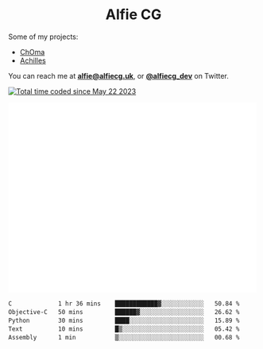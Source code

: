 <h1 align="center">Alfie CG</h1>

Some of my projects:
* [ChOma](https://github.com/opa334/ChOma)
* [Achilles](https://github.com/alfiecg24/Achilles)

You can reach me at **alfie@alfiecg.uk**, or **[@alfiecg_dev](https://twitter.com/alfiecg_dev)** on Twitter.

<a href="https://wakatime.com/@61592169-b9cf-4af8-b6fa-8ac7d4369b01"><img src="https://wakatime.com/badge/user/61592169-b9cf-4af8-b6fa-8ac7d4369b01.svg" alt="Total time coded since May 22 2023" /></a>


<img align="center" src="/github-metrics.svg" alt="Metrics" width="500">

 <!--[![GitHub Streak](https://streak-stats.demolab.com/?user=alfiecg24)](https://git.io/streak-stats)-->

<!--START_SECTION:waka-->

```txt
C             1 hr 36 mins    ████████████▓░░░░░░░░░░░░   50.84 %
Objective-C   50 mins         ██████▓░░░░░░░░░░░░░░░░░░   26.62 %
Python        30 mins         ████░░░░░░░░░░░░░░░░░░░░░   15.89 %
Text          10 mins         █▒░░░░░░░░░░░░░░░░░░░░░░░   05.42 %
Assembly      1 min           ▒░░░░░░░░░░░░░░░░░░░░░░░░   00.68 %
```

<!--END_SECTION:waka-->
